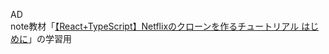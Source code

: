 AD  
note教材「[【React+TypeScript】Netflixのクローンを作るチュートリアル はじめに](https://note.com/terry10/n/nf0674af97617)」の学習用
